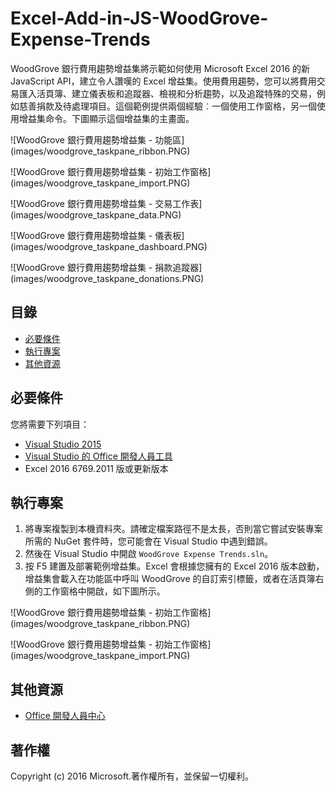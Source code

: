 # <a name="excel-add-in-js-woodgrove-expense-trends"></a>Excel-Add-in-JS-WoodGrove-Expense-Trends

WoodGrove 銀行費用趨勢增益集將示範如何使用 Microsoft Excel 2016 的新 JavaScript API，建立令人讚嘆的 Excel 增益集。使用費用趨勢，您可以將費用交易匯入活頁簿、建立儀表板和追蹤器、檢視和分析趨勢，以及追蹤特殊的交易，例如慈善捐款及待處理項目。這個範例提供兩個經驗︰一個使用工作窗格，另一個使用增益集命令。下圖顯示這個增益集的主畫面。

![WoodGrove 銀行費用趨勢增益集 - 功能區] (images/woodgrove_taskpane_ribbon.PNG)

![WoodGrove 銀行費用趨勢增益集 - 初始工作窗格] (images/woodgrove_taskpane_import.PNG)

![WoodGrove 銀行費用趨勢增益集 - 交易工作表] (images/woodgrove_taskpane_data.PNG)

![WoodGrove 銀行費用趨勢增益集 - 儀表板] (images/woodgrove_taskpane_dashboard.PNG)

![WoodGrove 銀行費用趨勢增益集 - 捐款追蹤器] (images/woodgrove_taskpane_donations.PNG)

## <a name="table-of-contents"></a>目錄

* [必要條件](#prerequisites)
* [執行專案](#run-the-project)
* [其他資源](#additional-resources)

## <a name="prerequisites"></a>必要條件

您將需要下列項目：

* [Visual Studio 2015](https://www.visualstudio.com/downloads/download-visual-studio-vs.aspx)
* [Visual Studio 的 Office 開發人員工具](https://www.visualstudio.com/en-us/features/office-tools-vs.aspx)
* Excel 2016 6769.2011 版或更新版本

## <a name="run-the-project"></a>執行專案

1. 將專案複製到本機資料夾。請確定檔案路徑不是太長，否則當它嘗試安裝專案所需的 NuGet 套件時，您可能會在 Visual Studio 中遇到錯誤。 
2. 然後在 Visual Studio 中開啟 `WoodGrove Expense Trends.sln`。 
3. 按 F5 建置及部署範例增益集。Excel 會根據您擁有的 Excel 2016 版本啟動，增益集會載入在功能區中呼叫 WoodGrove 的自訂索引標籤，或者在活頁簿右側的工作窗格中開啟，如下圖所示。

![WoodGrove 銀行費用趨勢增益集 - 初始工作窗格] (images/woodgrove_taskpane_ribbon.PNG)

![WoodGrove 銀行費用趨勢增益集 - 初始工作窗格] (images/woodgrove_taskpane_import.PNG)

## <a name="additional-resources"></a>其他資源

* [Office 開發人員中心](http://dev.office.com/)

## <a name="copyright"></a>著作權
Copyright (c) 2016 Microsoft.著作權所有，並保留一切權利。


